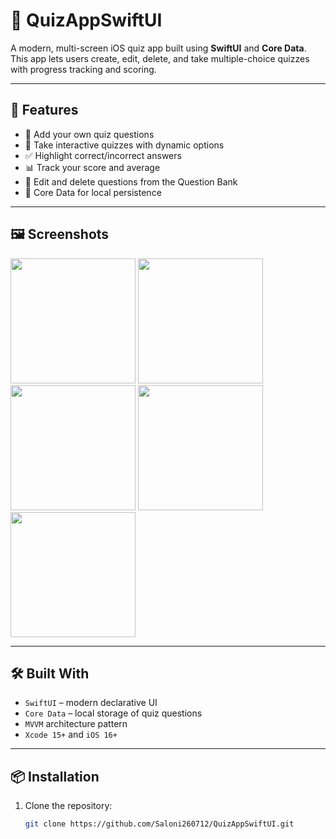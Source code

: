 # 📱 QuizAppSwiftUI

A modern, multi-screen iOS quiz app built using **SwiftUI** and **Core Data**.  
This app lets users create, edit, delete, and take multiple-choice quizzes with progress tracking and scoring.

---

## 🚀 Features

- 📝 Add your own quiz questions
- 🧠 Take interactive quizzes with dynamic options
- ✅ Highlight correct/incorrect answers
- 📊 Track your score and average
- 🧹 Edit and delete questions from the Question Bank
- 💾 Core Data for local persistence

---

## 🖼 Screenshots

<img src="https://github.com/user-attachments/assets/2faa0adb-0fbb-42ac-a9f9-24c51f30ecc3" width="200">
<img src="https://github.com/user-attachments/assets/8ef3347e-dbb3-4324-987b-391c4c4e36a3" width="200">
<img src="https://github.com/user-attachments/assets/6356340a-11d0-4161-adf0-4e3f2c66de5d" width="200">
<img src="https://github.com/user-attachments/assets/74d90173-234d-4608-86d9-73236b8d5f3f" width="200">
<img src="https://github.com/user-attachments/assets/1baf55ab-afbe-44f4-95cf-7fe6564ae1a8" width="200">


---

## 🛠 Built With

- `SwiftUI` – modern declarative UI
- `Core Data` – local storage of quiz questions
- `MVVM` architecture pattern
- `Xcode 15+` and `iOS 16+`

---

## 📦 Installation

1. Clone the repository:
   ```bash
   git clone https://github.com/Saloni260712/QuizAppSwiftUI.git
